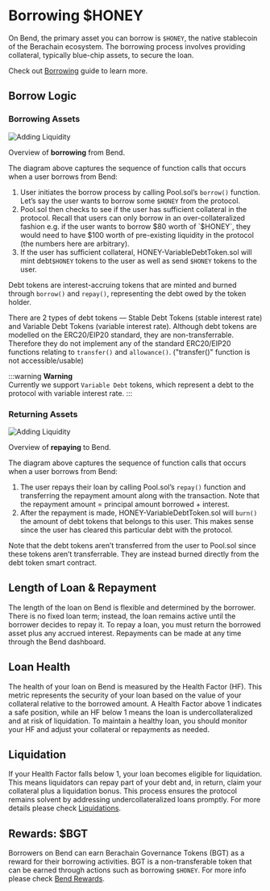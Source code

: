 # Borrowing $HONEY

On Bend, the primary asset you can borrow is `$HONEY`, the native stablecoin of the Berachain ecosystem. The borrowing process involves providing collateral, typically blue-chip assets, to secure the loan.

Check out [Borrowing](/learn/guides/borrowing-and-repaying-honey#how-do-i-borrow) guide to learn more.

## Borrow Logic

### **Borrowing Assets**

![Adding Liquidity](/assets/borrowLogic-borrowingAssets.png)

Overview of **borrowing** from Bend.

The diagram above captures the sequence of function calls that occurs when a user borrows from Bend:

1. User initiates the borrow process by calling Pool.sol’s `borrow()` function. Let’s say the user wants to borrow some `$HONEY` from the protocol.
2. Pool.sol then checks to see if the user has sufficient collateral in the protocol. Recall that users can only borrow in an over-collateralized fashion e.g. if the user wants to borrow $80 worth of `$HONEY`, they would need to have $100 worth of pre-existing liquidity in the protocol (the numbers here are arbitrary).
3. If the user has sufficient collateral, HONEY-VariableDebtToken.sol will mint debt`$HONEY` tokens to the user as well as send `$HONEY` tokens to the user.

Debt tokens are interest-accruing tokens that are minted and burned through `borrow()` and `repay()`, representing the debt owed by the token holder.

There are 2 types of debt tokens — Stable Debt Tokens (stable interest rate) and Variable Debt Tokens (variable interest rate). Although debt tokens are modelled on the ERC20/EIP20 standard, they are non-transferrable. Therefore they do not implement any of the standard ERC20/EIP20 functions relating to `transfer()` and `allowance()`. ("transfer()" function is not accessible/usable)

:::warning
<b>Warning</b><br/>
Currently we support `Variable Debt` tokens, which represent a debt to the protocol with variable interest rate.
:::

### **Returning Assets**

![Adding Liquidity](/assets/borrowLogic-returningAssets.png)

Overview of **repaying** to Bend.

The diagram above captures the sequence of function calls that occurs when a user borrows from Bend:

1. The user repays their loan by calling Pool.sol’s `repay()` function and transferring the repayment amount along with the transaction. Note that the repayment amount = principal amount borrowed + interest.
2. After the repayment is made, HONEY-VariableDebtToken.sol will `burn()` the amount of debt tokens that belongs to this user. This makes sense since the user has cleared this particular debt with the protocol.

Note that the debt tokens aren’t transferred from the user to Pool.sol since these tokens aren’t transferrable. They are instead burned directly from the debt token smart contract.

## Length of Loan & Repayment

The length of the loan on Bend is flexible and determined by the borrower. There is no fixed loan term; instead, the loan remains active until the borrower decides to repay it. To repay a loan, you must return the borrowed asset plus any accrued interest. Repayments can be made at any time through the Bend dashboard.

## Loan Health

The health of your loan on Bend is measured by the Health Factor (HF). This metric represents the security of your loan based on the value of your collateral relative to the borrowed amount. A Health Factor above 1 indicates a safe position, while an HF below 1 means the loan is undercollateralized and at risk of liquidation. To maintain a healthy loan, you should monitor your HF and adjust your collateral or repayments as needed.

## Liquidation

If your Health Factor falls below 1, your loan becomes eligible for liquidation. This means liquidators can repay part of your debt and, in return, claim your collateral plus a liquidation bonus. This process ensures the protocol remains solvent by addressing undercollateralized loans promptly. For more details please check [Liquidations](/learn/lending-protocol/liquidations).

## Rewards: $BGT

Borrowers on Bend can earn Berachain Governance Tokens (BGT) as a reward for their borrowing activities. BGT is a non-transferable token that can be earned through actions such as borrowing `$HONEY`. For more info please check [Bend Rewards](/learn/lending-protocol/bend-rewards).
